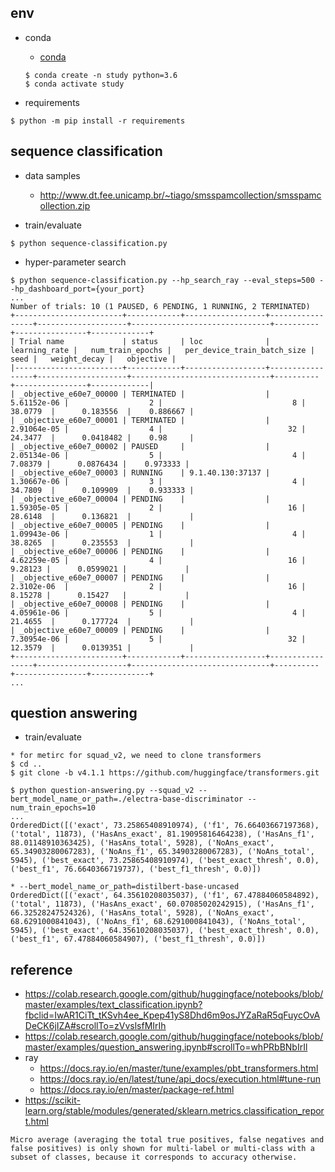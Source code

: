 ## env

- conda
  - [conda](https://docs.anaconda.com/anaconda/install/mac-os/#using-the-command-line-install)
  ```
  $ conda create -n study python=3.6
  $ conda activate study
  ```

- requirements
```
$ python -m pip install -r requirements
```

## sequence classification

- data samples
  - http://www.dt.fee.unicamp.br/~tiago/smsspamcollection/smsspamcollection.zip

- train/evaluate
```
$ python sequence-classification.py
```

- hyper-parameter search
```
$ python sequence-classification.py --hp_search_ray --eval_steps=500 --hp_dashboard_port={your_port}
...
Number of trials: 10 (1 PAUSED, 6 PENDING, 1 RUNNING, 2 TERMINATED)
+------------------------+------------+------------------+-----------------+--------------------+-------------------------------+----------+----------------+-------------+
| Trial name             | status     | loc              |   learning_rate |   num_train_epochs |   per_device_train_batch_size |     seed |   weight_decay |   objective |
|------------------------+------------+------------------+-----------------+--------------------+-------------------------------+----------+----------------+-------------|
| _objective_e60e7_00000 | TERMINATED |                  |     5.61152e-06 |                  2 |                             8 | 38.0779  |      0.183556  |    0.886667 |
| _objective_e60e7_00001 | TERMINATED |                  |     2.91064e-05 |                  4 |                            32 | 24.3477  |      0.0418482 |    0.98     |
| _objective_e60e7_00002 | PAUSED     |                  |     2.05134e-06 |                  5 |                             4 |  7.08379 |      0.0876434 |    0.973333 |
| _objective_e60e7_00003 | RUNNING    | 9.1.40.130:37137 |     1.30667e-06 |                  3 |                             4 | 34.7809  |      0.109909  |    0.933333 |
| _objective_e60e7_00004 | PENDING    |                  |     1.59305e-05 |                  2 |                            16 | 28.6148  |      0.136821  |             |
| _objective_e60e7_00005 | PENDING    |                  |     1.09943e-06 |                  1 |                             4 | 38.8265  |      0.235553  |             |
| _objective_e60e7_00006 | PENDING    |                  |     4.62259e-05 |                  4 |                            16 |  9.28123 |      0.0599021 |             |
| _objective_e60e7_00007 | PENDING    |                  |     2.3102e-06  |                  2 |                            16 |  8.15278 |      0.15427   |             |
| _objective_e60e7_00008 | PENDING    |                  |     4.05961e-06 |                  5 |                             4 | 21.4655  |      0.177724  |             |
| _objective_e60e7_00009 | PENDING    |                  |     7.30954e-06 |                  5 |                            32 | 12.3579  |      0.0139351 |             |
+------------------------+------------+------------------+-----------------+--------------------+-------------------------------+----------+----------------+-------------+
...

```

## question answering

- train/evaluate
```
* for metirc for squad_v2, we need to clone transformers
$ cd ..
$ git clone -b v4.1.1 https://github.com/huggingface/transformers.git

$ python question-answering.py --squad_v2 --bert_model_name_or_path=./electra-base-discriminator --num_train_epochs=10
...
OrderedDict([('exact', 73.25865408910974), ('f1', 76.66403667197368), ('total', 11873), ('HasAns_exact', 81.19095816464238), ('HasAns_f1', 88.01148910363425), ('HasAns_total', 5928), ('NoAns_exact', 65.34903280067283), ('NoAns_f1', 65.34903280067283), ('NoAns_total', 5945), ('best_exact', 73.25865408910974), ('best_exact_thresh', 0.0), ('best_f1', 76.6640366719737), ('best_f1_thresh', 0.0)])

* --bert_model_name_or_path=distilbert-base-uncased
OrderedDict([('exact', 64.35610208035037), ('f1', 67.47884060584892), ('total', 11873), ('HasAns_exact', 60.07085020242915), ('HasAns_f1', 66.32528247524326), ('HasAns_total', 5928), ('NoAns_exact', 68.6291000841043), ('NoAns_f1', 68.6291000841043), ('NoAns_total', 5945), ('best_exact', 64.35610208035037), ('best_exact_thresh', 0.0), ('best_f1', 67.47884060584907), ('best_f1_thresh', 0.0)])

```



## reference

- https://colab.research.google.com/github/huggingface/notebooks/blob/master/examples/text_classification.ipynb?fbclid=IwAR1CiTt_tKSvh4ee_Kpep41yS8Dhd6m9osJYZaRaR5qFuycOvADeCK6jIZA#scrollTo=zVvslsfMIrIh
- https://colab.research.google.com/github/huggingface/notebooks/blob/master/examples/question_answering.ipynb#scrollTo=whPRbBNbIrIl
- ray
  - https://docs.ray.io/en/master/tune/examples/pbt_transformers.html
  - https://docs.ray.io/en/latest/tune/api_docs/execution.html#tune-run
  - https://docs.ray.io/en/master/package-ref.html
- https://scikit-learn.org/stable/modules/generated/sklearn.metrics.classification_report.html
```
Micro average (averaging the total true positives, false negatives and false positives) is only shown for multi-label or multi-class with a subset of classes, because it corresponds to accuracy otherwise.
```
